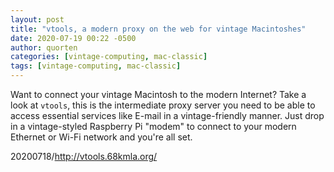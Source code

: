 ```yaml
---
layout: post
title: "vtools, a modern proxy on the web for vintage Macintoshes"
date: 2020-07-19 00:22 -0500
author: quorten
categories: [vintage-computing, mac-classic]
tags: [vintage-computing, mac-classic]
---
```


Want to connect your vintage Macintosh to the modern Internet?  Take a
look at `vtools`, this is the intermediate proxy server you need to be
able to access essential services like E-mail in a vintage-friendly
manner.  Just drop in a vintage-styled Raspberry Pi "modem" to connect
to your modern Ethernet or Wi-Fi network and you're all set.

20200718/http://vtools.68kmla.org/

